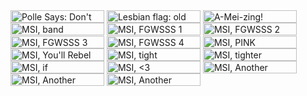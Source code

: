 <!--
Hello!! These are all blinkies that I made myself, feel free to use them no credit needed! (even though I'd appreciate it if you could link back to this repository)
I'm open to requests, if you want to contact me you can do so on discord: @swatchlings

You can also find them all in my catbox album:
https://catbox.moe/c/3mfsp8

for me to copy-paste:
<img alt="" align="center" width="150" height="20" src=""> 
-->

<img alt="Polle Says: Don't Be Daft!" align="center" width="150" height="20" src="https://files.catbox.moe/g7qwi2.gif">
<img alt="Lesbian flag: old men lover" align="center" width="150" height="20" src="https://files.catbox.moe/bhaxhm.gif">
<img alt="A-Mei-zing!" align="center" width="150" height="20" src="https://files.catbox.moe/vn2s9z.gif">

<img alt="MSI, band members" align="center" width="150" height="20" src="https://files.catbox.moe/iw2yap.gif">
<img alt="MSI, FGWSSS 1" align="center" width="150" height="20" src="https://files.catbox.moe/hsdtss.gif">
<img alt="MSI, FGWSSS 2" align="center" width="150" height="20" src="https://files.catbox.moe/zk6h01.gif">
<img alt="MSI, FGWSSS 3" align="center" width="150" height="20" src="https://files.catbox.moe/3sx20r.gif">
<img alt="MSI, FGWSSS 4" align="center" width="150" height="20" src="https://files.catbox.moe/spz8cg.gif">
<img alt="MSI, PINK" align="center" width="150" height="20" src="https://files.catbox.moe/3q7eu3.gif">
<img alt="MSI, You'll Rebel To Anything" align="center" width="150" height="20" src="https://files.catbox.moe/asmvga.gif">
<img alt="MSI, tight" align="center" width="150" height="20" src="https://files.catbox.moe/ciu6vl.gif">
<img alt="MSI, tighter" align="center" width="150" height="20" src="https://files.catbox.moe/zbj0cf.gif">
<img alt="MSI, if" align="center" width="150" height="20" src="https://files.catbox.moe/g43t1n.gif">
<img alt="MSI, <3" align="center" width="150" height="20" src="https://files.catbox.moe/hz5dak.gif">
<img alt="MSI, Another Mindless Rip Off 1" align="center" width="150" height="20" src="https://files.catbox.moe/2xrkrr.gif">
<img alt="MSI, Another Mindless Rip Off 2" align="center" width="150" height="20" src="https://files.catbox.moe/fzkq64.gif">
<img alt="MSI, Another Mindless Rip Off 3" align="center" width="150" height="20" src="https://files.catbox.moe/u9iovq.gif">


